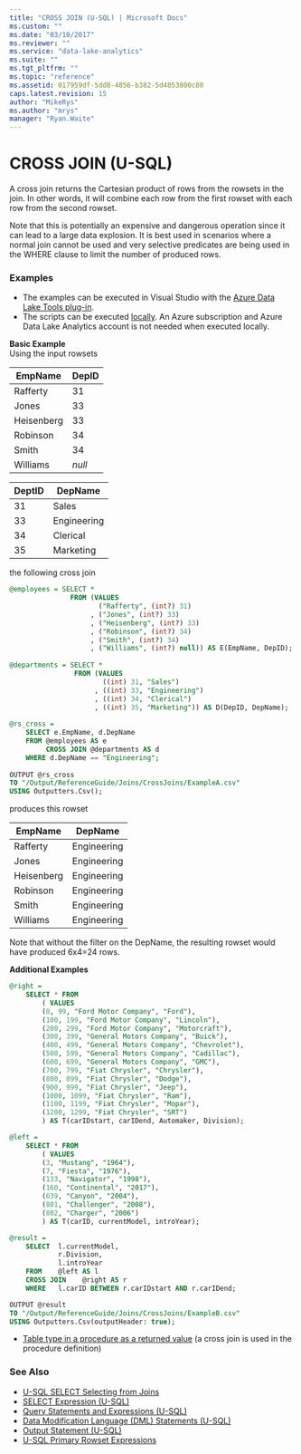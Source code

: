 ```yaml
---
title: "CROSS JOIN (U-SQL) | Microsoft Docs"
ms.custom: ""
ms.date: "03/10/2017"
ms.reviewer: ""
ms.service: "data-lake-analytics"
ms.suite: ""
ms.tgt_pltfrm: ""
ms.topic: "reference"
ms.assetid: 017959df-5dd8-4856-b382-5d4853800c80
caps.latest.revision: 15
author: "MikeRys"
ms.author: "mrys"
manager: "Ryan.Waite"
---
```

# CROSS JOIN (U-SQL)
A cross join returns the Cartesian product of rows from the rowsets in the join. In other words, it will combine each row from the first rowset with each row from the second rowset.  
  
Note that this is potentially an expensive and dangerous operation since it can lead to a large data explosion. It is best used in scenarios where a normal join cannot be used and very selective predicates are being used in the WHERE clause to limit the number of produced rows.  
  
### Examples    
- The examples can be executed in Visual Studio with the [Azure Data Lake Tools plug-in](https://www.microsoft.com/download/details.aspx?id=49504).  
- The scripts can be executed [locally](https://docs.microsoft.com/azure/data-lake-analytics/data-lake-analytics-data-lake-tools-get-started#run-u-sql-locally).  An Azure subscription and Azure Data Lake Analytics account is not needed when executed locally.


**Basic Example**  
Using the input rowsets  
  
| **EmpName**|    **DepID**       |  
|------------|-----------|  
| Rafferty   | 31        |  
| Jones      | 33        |  
| Heisenberg | 33        |  
| Robinson   | 34        |  
| Smith      | 34        |  
| Williams   | *null*    |  
  
| **DeptID** |      **DepName**       |  
|--------------|-------------|  
| 31           | Sales       |  
| 33           | Engineering |  
| 34           | Clerical    |  
| 35           | Marketing   |  
  
the following cross join  
  
```sql  
@employees = SELECT *  
               FROM (VALUES   
                      ("Rafferty", (int?) 31)  
                    , ("Jones", (int?) 33)  
                    , ("Heisenberg", (int?) 33)  
                    , ("Robinson", (int?) 34)  
                    , ("Smith", (int?) 34)  
                    , ("Williams", (int?) null)) AS E(EmpName, DepID);  
                      
@departments = SELECT *  
                FROM (VALUES  
                       ((int) 31, "Sales")  
                     , ((int) 33, "Engineering")  
                     , ((int) 34, "Clerical")  
                     , ((int) 35, "Marketing")) AS D(DepID, DepName);  
                       
@rs_cross =   
    SELECT e.EmpName, d.DepName  
    FROM @employees AS e   
         CROSS JOIN @departments AS d  
    WHERE d.DepName == "Engineering";  
  
OUTPUT @rs_cross   
TO "/Output/ReferenceGuide/Joins/CrossJoins/ExampleA.csv"
USING Outputters.Csv();  
```  
  
produces this rowset  
  
| **EmpName** |     **DepName**        |  
|------------|-------------|  
| Rafferty   | Engineering |  
| Jones      | Engineering |  
| Heisenberg | Engineering |  
| Robinson   | Engineering |  
| Smith      | Engineering |  
| Williams   | Engineering |  
  
Note that without the filter on the DepName, the resulting rowset would have produced 6x4=24 rows.  

**Additional Examples**  
```sql
@right = 
    SELECT * FROM 
        ( VALUES
        (0, 99, "Ford Motor Company", "Ford"),
        (100, 199, "Ford Motor Company", "Lincoln"),
        (200, 299, "Ford Motor Company", "Motorcraft"),
        (300, 399, "General Motors Company", "Buick"),
        (400, 499, "General Motors Company", "Chevrolet"),
        (500, 599, "General Motors Company", "Cadillac"),
        (600, 699, "General Motors Company", "GMC"),
        (700, 799, "Fiat Chrysler", "Chrysler"),
        (800, 899, "Fiat Chrysler", "Dodge"),
        (900, 999, "Fiat Chrysler", "Jeep"),
        (1000, 1099, "Fiat Chrysler", "Ram"),
        (1100, 1199, "Fiat Chrysler", "Mopar"),
        (1200, 1299, "Fiat Chrysler", "SRT")
        ) AS T(carIDstart, carIDend, Automaker, Division);

@left = 
    SELECT * FROM 
        ( VALUES
        (3, "Mustang", "1964"),
        (7, "Fiesta", "1976"),
        (133, "Navigator", "1998"),
        (160, "Continental", "2017"),
        (639, "Canyon", "2004"),
        (801, "Challenger", "2008"),
        (802, "Charger", "2006")
        ) AS T(carID, currentModel, introYear);

@result = 
    SELECT  l.currentModel,
            r.Division,
            l.introYear
    FROM    @left AS l
    CROSS JOIN    @right AS r
    WHERE   l.carID BETWEEN r.carIDstart AND r.carIDend;

OUTPUT @result
TO "/Output/ReferenceGuide/Joins/CrossJoins/ExampleB.csv"
USING Outputters.Csv(outputHeader: true);
```

* [Table type in a procedure as a returned value](create-type-u-sql.md#sproc_pass) (a cross join is used in the procedure definition)

### See Also 
* [U-SQL SELECT Selecting from Joins](u-sql-select-selecting-from-joins.md)  
* [SELECT Expression (U-SQL)](select-expression-u-sql.md)
* [Query Statements and Expressions (U-SQL)](query-statements-and-expressions-u-sql.md)  
* [Data Modification Language (DML) Statements (U-SQL)](data-modification-language-dml-statements-u-sql.md)    
* [Output Statement (U-SQL)](output-statement-u-sql.md)
* [U-SQL Primary Rowset Expressions](query-statements-and-expressions-u-sql.md#pri_row_exp) 






